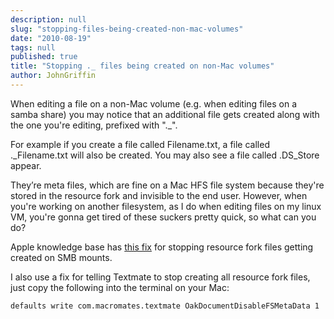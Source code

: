 ```yaml
---
description: null
slug: "stopping-files-being-created-non-mac-volumes"
date: "2010-08-19"
tags: null
published: true
title: "Stopping ._ files being created on non-Mac volumes"
author: JohnGriffin
---
```


When editing a file on a non-Mac volume (e.g. when editing files on a samba share) you may notice that an additional file gets created along with the one you're editing, prefixed with "._". 

For example if you create a file called Filename.txt, a file called ._Filename.txt will also be created.  You may also see a file called .DS_Store appear.

They’re meta files, which are fine on a Mac HFS file system because they're stored in the resource fork and invisible to the end user.  However, when you're working on another filesystem, as I do when editing files on my linux VM, you're gonna get tired of these suckers pretty quick, so what can you do?

Apple knowledge base has [this fix](http://support.apple.com/kb/HT1629) for stopping resource fork files getting created on SMB mounts.

I also use a fix for telling Textmate to stop creating all resource fork files, just copy the following into the terminal on your Mac:

`defaults write com.macromates.textmate OakDocumentDisableFSMetaData 1`

